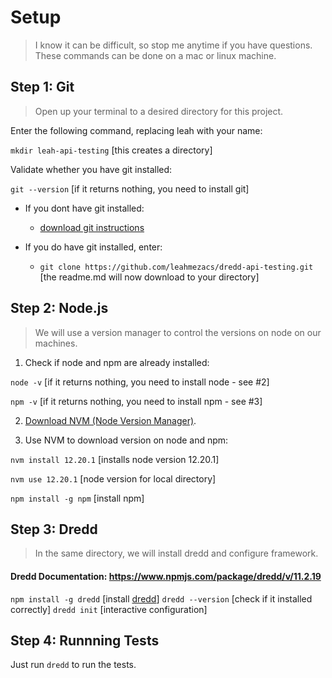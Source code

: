 # Setup 
> I know it can be difficult, so stop me anytime if you have questions. These commands can be done on a mac or linux machine.

## Step 1: Git
> Open up your terminal to a desired directory for this project. 

Enter the following command, replacing leah with your name:

`mkdir leah-api-testing` [this creates a directory] 

Validate whether you have git installed:

`git --version` [if it returns nothing, you need to install git]

- If you dont have git installed:
  - [download git instructions](https://git-scm.com/book/en/v2/Getting-Started-Installing-Git)

- If you do have git installed, enter: 
  - `git clone https://github.com/leahmezacs/dredd-api-testing.git` [the readme.md will now download to your directory]

## Step 2: Node.js
> We will use a version manager to control the versions on node on our machines. 

1. Check if node and npm are already installed:
   
`node -v` [if it returns nothing, you need to install node - see #2]

`npm -v` [if it returns nothing, you need to install npm - see #3]

2. [Download NVM (Node Version Manager)](https://github.com/nvm-sh/nvm#git-install).

3. Use NVM to download version on node and npm:

`nvm install 12.20.1` [installs node version 12.20.1]

`nvm use 12.20.1` [node version for local directory]

`npm install -g npm` [install npm]

## Step 3: Dredd
> In the same directory, we will install dredd and configure framework.

#### Dredd Documentation: https://www.npmjs.com/package/dredd/v/11.2.19

`npm install -g dredd` [install [dredd]()]
`dredd --version` [check if it installed correctly]
`dredd init` [interactive configuration]

## Step 4: Runnning Tests
Just run `dredd` to run the tests.
